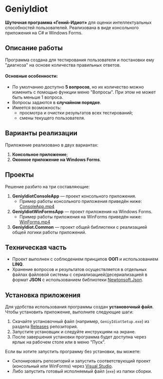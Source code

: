 <h1> GeniyIdiot</h1>
<p>
 <strong>Шуточная программа «Гений-Идиот»</strong> для оценки интеллектуальных способностей пользователей. Реализована в виде консольного приложения на C# и Windows Forms.
</p>
<h2> Описание работы</h2>
<p>
    Программа создана для тестирования пользователя и постановки ему "диагноза" на основе количества правильных ответов.
</p>
<h4>Основные особенности:</h4>
<ul>
    <li>По умолчанию доступно <strong>5 вопросов</strong>, но их количество можно изменить с помощью функции меню "Вопросы". При этом не может быть меньше 1 вопроса.</li>
    <li> Вопросы задаются в <strong>случайном порядке</strong>.</li>
    <li>Имеется возможность:
        <ul>
            <li>просмотра и очистки результатов всех тестирований;</li>
            <li>смены текущего пользователя.</li>
        </ul>
    </li>
</ul>
<h2> Варианты реализации</h2>
<p>
    Приложение реализовано в двух вариантах:
</p>
<ol>
    <li><strong>Консольное приложение</strong>;</li>
    <li><strong>Оконное приложение на Windows Forms</strong>.</li>
</ol>
<h2> Проекты</h2>
<p>
    Решение разбито на три составляющие:
</p>
<ol>
    <li><strong>GeniyIdiotConsoleApp</strong> — проект консольного приложения.
        <ul>
            <li>Пример работы консольного приложения приведён ниже:
                <a href="ConsoleApp.mp4" target="_blank"> ConsoleApp.mp4</a>
            </li>
        </ul>
    </li>
    <li><strong>GeniyIdiotWinFormsApp</strong> — проект приложения на Windows Forms.
        <ul>
            <li>Пример работы приложения на WinForms приведён ниже:
                <a href="WinForms.mp4" target="_blank"> WinForms.mp4</a>
            </li>
        </ul>
    </li>
    <li><strong>GeniyIdiot.Common</strong> — проект общей библиотеки с реализацией общей логики работы приложений.</li>
</ol>
<h2> Техническая часть</h2>
<ul>
    <li>Проект выполнен с соблюдением принципов <strong>ООП</strong> и использованием <strong>LINQ</strong>.</li>
    <li>Хранение вопросов и результатов осуществляется в отдельных файлах файловой системы с сериализацией/десериализацией в формат <strong>JSON</strong> с использованием библиотеки <a href="https://www.newtonsoft.com/json" target="_blank">Newtonsoft.Json</a>.</li>
</ul>
<h2> Установка приложения</h2>
<p>
    Для удобства использования программы создан <strong>установочный файл</strong>. Чтобы установить приложение, выполните следующие шаги:
</p>
<ol>
    <li>Скачайте установочный файл (например, <code>GeniyIdiotSetup.exe</code>) из раздела <a href="https://github.com/username/repository/releases" target="_blank">Releases</a> репозитория.</li>
    <li>Запустите установщик и следуйте инструкциям на экране.</li>
    <li>После завершения установки программа будет доступна через ярлык на рабочем столе или в меню "Пуск".</li>
</ol>

<p>
    Если вы хотите запустить программу без установки, вы можете:
</p>
<ul>
    <li>Склонировать репозиторий и запустить соответствующий проект (консольный или WinForms) через <a href="https://visualstudio.microsoft.com/" target="_blank">Visual Studio</a>.</li>
    <li>Либо запустить готовый исполняемый файл (<code>exe</code>) из папки сборки.</li>
</ul>
